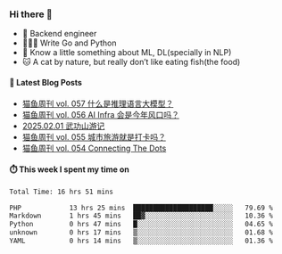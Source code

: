### Hi there 👋

- 🔧 Backend engineer
- 👨🏻‍💻 Write Go and Python
- 🔭 Know a little something about ML, DL(specially in NLP)
- 🐱 A cat by nature, but really don’t like eating fish(the food)

#### 📖 Latest Blog Posts
<!-- BLOG-POST-LIST:START -->
- [猫鱼周刊 vol. 057 什么是推理语言大模型？](https://ameow.xyz/archives/weekly-057)
- [猫鱼周刊 vol. 056 AI Infra 会是今年风口吗？](https://ameow.xyz/archives/weekly-056)
- [2025.02.01 武功山游记](https://ameow.xyz/archives/2025-02-01-wugong-mountain)
- [猫鱼周刊 vol. 055 城市旅游就是打卡吗？](https://ameow.xyz/archives/weekly-055)
- [猫鱼周刊 vol. 054 Connecting The Dots](https://ameow.xyz/archives/weekly-054)
<!-- BLOG-POST-LIST:END -->

#### ⏱️ This week I spent my time on
<!--START_SECTION:waka-->

```txt
Total Time: 16 hrs 51 mins

PHP            13 hrs 25 mins  ████████████████████░░░░░   79.69 %
Markdown       1 hrs 45 mins   ██▓░░░░░░░░░░░░░░░░░░░░░░   10.36 %
Python         0 hrs 47 mins   █░░░░░░░░░░░░░░░░░░░░░░░░   04.65 %
unknown        0 hrs 17 mins   ▒░░░░░░░░░░░░░░░░░░░░░░░░   01.68 %
YAML           0 hrs 14 mins   ▒░░░░░░░░░░░░░░░░░░░░░░░░   01.36 %
```

<!--END_SECTION:waka-->

<!--
**LeslieLeung/LeslieLeung** is a ✨ _special_ ✨ repository because its `README.md` (this file) appears on your GitHub profile.

Here are some ideas to get you started:

- 🔭 I’m currently working on ...
- 🌱 I’m currently learning ...
- 👯 I’m looking to collaborate on ...
- 🤔 I’m looking for help with ...
- 💬 Ask me about ...
- 📫 How to reach me: ...
- 😄 Pronouns: ...
- ⚡ Fun fact: ...
-->
